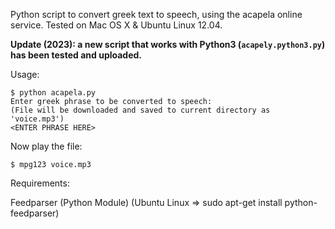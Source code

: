 Python script to convert greek text to speech, using the acapela online service. Tested on Mac OS X & Ubuntu Linux 12.04.

**Update (2023): a new script that works with Python3 (`acapely.python3.py`) has been tested and uploaded.**

Usage: 

```
$ python acapela.py
Enter greek phrase to be converted to speech:
(File will be downloaded and saved to current directory as 'voice.mp3')
<ENTER PHRASE HERE>
```

Now play the file:

`$ mpg123 voice.mp3`

Requirements:

Feedparser	(Python Module)
(Ubuntu Linux => sudo apt-get install python-feedparser)
